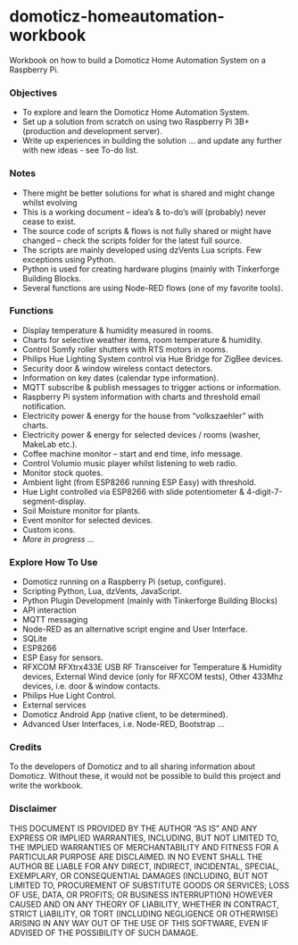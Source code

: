 # domoticz-homeautomation-workbook
Workbook on how to build a Domoticz Home Automation System on a Raspberry Pi.

### Objectives
* To explore and learn the Domoticz Home Automation System.
* Set up a solution from scratch on using two Raspberry Pi 3B+ (production and development server).
* Write up experiences in building the solution … and update any further with new ideas - see To-do list.

### Notes
* There might be better solutions for what is shared and might change whilst evolving
* This is a working document – idea’s & to-do’s will (probably) never cease to exist.
* The source code of scripts & flows is not fully shared or might have changed – check the scripts folder for the latest full source.
* The scripts are mainly developed using dzVents Lua scripts. Few exceptions using Python.
* Python is used for creating hardware plugins (mainly with Tinkerforge Building Blocks.
* Several functions are using Node-RED flows (one of my favorite tools).

### Functions
* Display temperature & humidity measured in rooms.
* Charts for selective weather items, room temperature & humidity.
* Control Somfy roller shutters with RTS motors in rooms.
* Philips Hue Lighting System control via Hue Bridge for ZigBee devices.
* Security door & window wireless contact detectors.
* Information on key dates (calendar type information).
* MQTT subscribe & publish messages to trigger actions or information.
* Raspberry Pi system information with charts and threshold email notification.
* Electricity power & energy for the house from “volkszaehler” with charts.
* Electricity power & energy for selected devices / rooms (washer, MakeLab etc.).
* Coffee machine monitor – start and end time, info message.
* Control Volumio music player whilst listening to web radio.
* Monitor stock quotes.
* Ambient light (from ESP8266 running ESP Easy) with threshold.
* Hue Light controlled via ESP8266 with slide potentiometer & 4-digit-7-segment-display.
* Soil Moisture monitor for plants.
* Event monitor for selected devices.
* Custom icons.
* _More in progress ..._

### Explore How To Use
* Domoticz running on a Raspberry Pi (setup, configure).
* Scripting Python, Lua, dzVents, JavaScript.
* Python Plugin Development (mainly with Tinkerforge Building Blocks)
* API interaction
* MQTT messaging
* Node-RED as an alternative script engine and User Interface.
* SQLite
* ESP8266
* ESP Easy for sensors.
* RFXCOM RFXtrx433E USB RF Transceiver for Temperature & Humidity devices, External Wind device (only for RFXCOM tests), Other 433Mhz devices, i.e. door & window contacts.
* Philips Hue Light Control.
* External services
* Domoticz Android App (native client, to be determined).
* Advanced User Interfaces, i.e. Node-RED, Bootstrap …

### Credits
To the developers of Domoticz and to all sharing information about Domoticz. Without these, it would not be possible to build this project and write the workbook.

### Disclaimer
THIS DOCUMENT IS PROVIDED BY THE AUTHOR “AS IS” AND ANY EXPRESS OR IMPLIED WARRANTIES, INCLUDING, BUT NOT LIMITED TO, THE IMPLIED WARRANTIES 
OF MERCHANTABILITY AND FITNESS FOR A PARTICULAR PURPOSE ARE DISCLAIMED. IN NO EVENT SHALL THE AUTHOR BE LIABLE FOR ANY DIRECT, INDIRECT, 
INCIDENTAL, SPECIAL, EXEMPLARY, OR CONSEQUENTIAL DAMAGES (INCLUDING, BUT NOT LIMITED TO, PROCUREMENT OF SUBSTITUTE GOODS OR SERVICES; LOSS 
OF USE, DATA, OR PROFITS; OR BUSINESS INTERRUPTION) HOWEVER CAUSED AND ON ANY THEORY OF LIABILITY, WHETHER IN CONTRACT, STRICT LIABILITY, OR 
TORT (INCLUDING NEGLIGENCE OR OTHERWISE) ARISING IN ANY WAY OUT OF THE USE OF THIS SOFTWARE, EVEN IF ADVISED OF THE POSSIBILITY OF SUCH 
DAMAGE.
